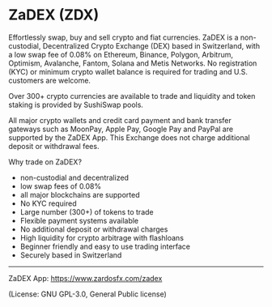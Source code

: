 # ZaDEX (ZDX)
Effortlessly swap, buy and sell crypto and fiat currencies.
ZaDEX is a non-custodial, Decentralized Crypto Exchange (DEX) based in Switzerland, with a low swap fee of 0.08% on Ethereum, Binance, Polygon, Arbitrum, Optimism, Avalanche, Fantom, Solana and Metis Networks. No registration (KYC) or minimum crypto wallet balance is required for trading and U.S. customers are welcome.

Over 300+ crypto currencies are available to trade and liquidity and token staking is provided by SushiSwap pools.

All major crypto wallets and credit card payment and bank transfer gateways such as MoonPay, Apple Pay, Google Pay and PayPal are supported by the ZaDEX App. This Exchange does not charge additional deposit or withdrawal fees.

Why trade on ZaDEX?
- non-custodial and decentralized
- low swap fees of 0.08%
- all major blockchains are supported
- No KYC required
- Large number (300+) of tokens to trade
- Flexible payment systems available
- No additional deposit or withdrawal charges
- High liquidity for crypto arbitrage with flashloans
- Beginner friendly and easy to use trading interface
- Securely based in Switzerland

____
ZaDEX App: https://www.zardosfx.com/zadex

(License: GNU GPL-3.0, General Public license)
